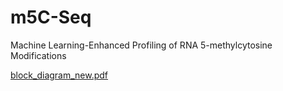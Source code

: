 # m5C-Seq
Machine Learning-Enhanced Profiling of RNA 5-methylcytosine Modifications

[block_diagram_new.pdf](https://github.com/user-attachments/files/16599714/block_diagram_new.pdf)
